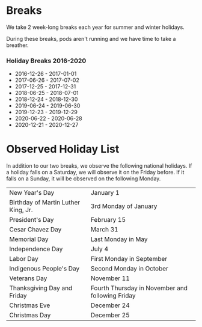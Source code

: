 # Breaks

We take 2 week-long breaks each year for summer and winter holidays.

During these breaks, pods aren't running and we have time to take a breather.

### Holiday Breaks 2016-2020

- 2016-12-26 - 2017-01-01
- 2017-06-26 - 2017-07-02
- 2017-12-25 - 2017-12-31
- 2018-06-25 - 2018-07-01
- 2018-12-24 - 2018-12-30
- 2019-06-24 - 2019-06-30
- 2019-12-23 - 2019-12-29
- 2020-06-22 - 2020-06-28
- 2020-12-21 - 2020-12-27


# Observed Holiday List

In addition to our two breaks, we observe the following national holidays. If a holiday falls on a Saturday, we will observe it on the Friday before. If it falls on a Sunday, it will be observed on the following Monday.

<table>
  <tr>
    <td>New Year's Day</td>
    <td>January 1</td>
  </tr>
  <tr>
    <td>Birthday of Martin Luther King, Jr. </td>
    <td>3rd Monday of January</td>
  </tr>
  <tr>
    <td>President's Day</td>
    <td>February 15</td>
  </tr>
  <tr>
    <td>Cesar Chavez Day</td>
    <td>March 31</td>
  </tr>
  <tr>
    <td>Memorial Day</td>
    <td>Last Monday in May</td>
  </tr>
  <tr>
    <td>Independence Day</td>
    <td>July 4</td>
  </tr>
  <tr>
    <td>Labor Day</td>
    <td>First Monday in September</td>
  </tr>
  <tr>
    <td>Indigenous People's Day</td>
    <td>Second Monday in October</td>
  </tr>
  <tr>
    <td>Veterans Day</td>
    <td>November 11</td>
  </tr>
  <tr>
    <td>Thanksgiving Day and Friday</td>
    <td>Fourth Thursday in November and following Friday</td>
  </tr>
  <tr>
    <td>Christmas Eve</td>
    <td>December 24</td>
  </tr>
  <tr>
    <td>Christmas Day</td>
    <td>December 25</td>
  </tr>
</table>
